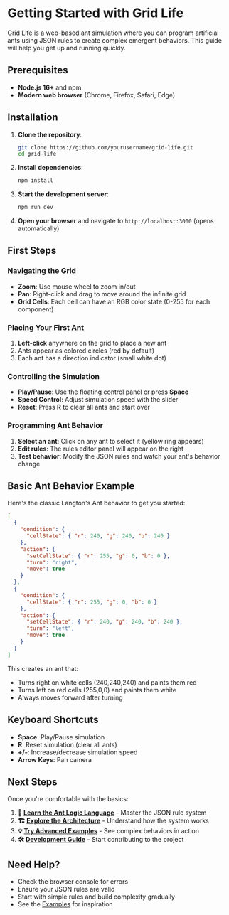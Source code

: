 # Getting Started with Grid Life

Grid Life is a web-based ant simulation where you can program artificial ants using JSON rules to create complex emergent behaviors. This guide will help you get up and running quickly.

## Prerequisites

- **Node.js 16+** and npm
- **Modern web browser** (Chrome, Firefox, Safari, Edge)

## Installation

1. **Clone the repository**:
   ```bash
   git clone https://github.com/yourusername/grid-life.git
   cd grid-life
   ```

2. **Install dependencies**:
   ```bash
   npm install
   ```

3. **Start the development server**:
   ```bash
   npm run dev
   ```

4. **Open your browser** and navigate to `http://localhost:3000` (opens automatically)

## First Steps

### Navigating the Grid

- **Zoom**: Use mouse wheel to zoom in/out
- **Pan**: Right-click and drag to move around the infinite grid
- **Grid Cells**: Each cell can have an RGB color state (0-255 for each component)

### Placing Your First Ant

1. **Left-click** anywhere on the grid to place a new ant
2. Ants appear as colored circles (red by default)
3. Each ant has a direction indicator (small white dot)

### Controlling the Simulation

- **Play/Pause**: Use the floating control panel or press **Space**
- **Speed Control**: Adjust simulation speed with the slider
- **Reset**: Press **R** to clear all ants and start over

### Programming Ant Behavior

1. **Select an ant**: Click on any ant to select it (yellow ring appears)
2. **Edit rules**: The rules editor panel will appear on the right
3. **Test behavior**: Modify the JSON rules and watch your ant's behavior change

## Basic Ant Behavior Example

Here's the classic Langton's Ant behavior to get you started:

```json
[
  {
    "condition": {
      "cellState": { "r": 240, "g": 240, "b": 240 }
    },
    "action": {
      "setCellState": { "r": 255, "g": 0, "b": 0 },
      "turn": "right",
      "move": true
    }
  },
  {
    "condition": {
      "cellState": { "r": 255, "g": 0, "b": 0 }
    },
    "action": {
      "setCellState": { "r": 240, "g": 240, "b": 240 },
      "turn": "left",
      "move": true
    }
  }
]
```

This creates an ant that:
- Turns right on white cells (240,240,240) and paints them red
- Turns left on red cells (255,0,0) and paints them white
- Always moves forward after turning

## Keyboard Shortcuts

- **Space**: Play/Pause simulation
- **R**: Reset simulation (clear all ants)
- **+/-**: Increase/decrease simulation speed
- **Arrow Keys**: Pan camera

## Next Steps

Once you're comfortable with the basics:

1. **📖 [Learn the Ant Logic Language](ant-logic-language.md)** - Master the JSON rule system
2. **🏗️ [Explore the Architecture](architecture.md)** - Understand how the system works
3. **💡 [Try Advanced Examples](examples.md)** - See complex behaviors in action
4. **🛠️ [Development Guide](../DEVELOPMENT.md)** - Start contributing to the project

## Need Help?

- Check the browser console for errors
- Ensure your JSON rules are valid
- Start with simple rules and build complexity gradually
- See the [Examples](examples.md) for inspiration 